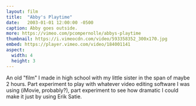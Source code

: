 ```yaml
---
layout: film
title:  "Abby's Playtime"
date:   2003-01-01 12:00:00 -0500
caption: Abby goes outside.
more: https://vimeo.com/pcompernolle/abbys-playtime
thumbnail: https://i.vimeocdn.com/video/593358352_300x170.jpg
embed: https://player.vimeo.com/video/184001141
aspect:
  width: 4
  height: 3
---
```


An old "film" I made in high school with my little sister in the span of maybe 2 hours. Part experiment to play with whatever video editing software I was using (iMovie, probably?), part experiment to see how dramatic I could make it just by using Erik Satie.
